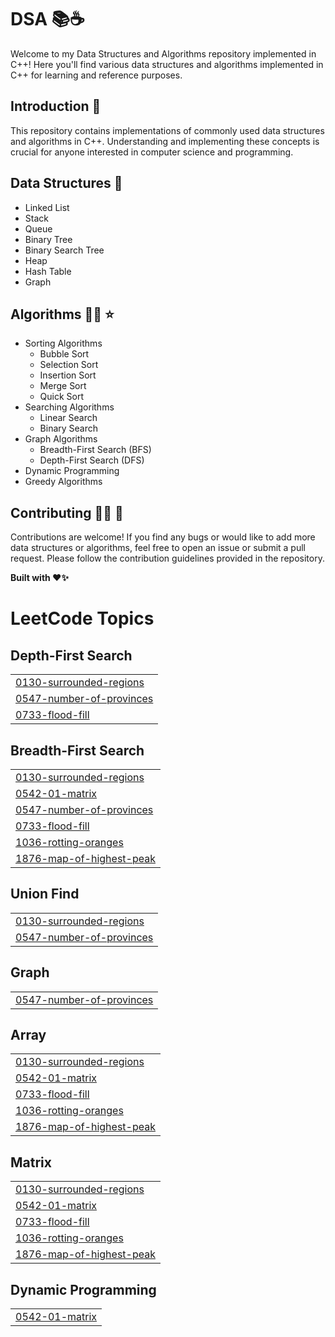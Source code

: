 # DSA 📚☕️  
     
Welcome to my Data Structures and Algorithms repository implemented in C++! Here you'll find various data structures and algorithms implemented in C++ for learning and reference purposes. 
         
## Introduction 🛑 
This repository contains implementations of commonly used data structures and algorithms in C++. Understanding and implementing these concepts is crucial for anyone interested in computer science and programming.

## Data Structures 📑    
- Linked List
- Stack
- Queue
- Binary Tree
- Binary Search Tree
- Heap
- Hash Table
- Graph

## Algorithms 👩‍💻 ⭐
- Sorting Algorithms
  - Bubble Sort
  - Selection Sort
  - Insertion Sort
  - Merge Sort
  - Quick Sort
- Searching Algorithms
  - Linear Search
  - Binary Search
- Graph Algorithms
  - Breadth-First Search (BFS)
  - Depth-First Search (DFS)
- Dynamic Programming
- Greedy Algorithms

## Contributing 🤝🏻 🎉
Contributions are welcome! If you find any bugs or would like to add more data structures or algorithms, feel free to open an issue or submit a pull request. Please follow the contribution guidelines provided in the repository.

**Built with ❤️✨**

<!---LeetCode Topics Start-->
# LeetCode Topics
## Depth-First Search
|  |
| ------- |
| [0130-surrounded-regions](https://github.com/Manishak798/DSA-Cpp/tree/master/0130-surrounded-regions) |
| [0547-number-of-provinces](https://github.com/Manishak798/DSA-Cpp/tree/master/0547-number-of-provinces) |
| [0733-flood-fill](https://github.com/Manishak798/DSA-Cpp/tree/master/0733-flood-fill) |
## Breadth-First Search
|  |
| ------- |
| [0130-surrounded-regions](https://github.com/Manishak798/DSA-Cpp/tree/master/0130-surrounded-regions) |
| [0542-01-matrix](https://github.com/Manishak798/DSA-Cpp/tree/master/0542-01-matrix) |
| [0547-number-of-provinces](https://github.com/Manishak798/DSA-Cpp/tree/master/0547-number-of-provinces) |
| [0733-flood-fill](https://github.com/Manishak798/DSA-Cpp/tree/master/0733-flood-fill) |
| [1036-rotting-oranges](https://github.com/Manishak798/DSA-Cpp/tree/master/1036-rotting-oranges) |
| [1876-map-of-highest-peak](https://github.com/Manishak798/DSA-Cpp/tree/master/1876-map-of-highest-peak) |
## Union Find
|  |
| ------- |
| [0130-surrounded-regions](https://github.com/Manishak798/DSA-Cpp/tree/master/0130-surrounded-regions) |
| [0547-number-of-provinces](https://github.com/Manishak798/DSA-Cpp/tree/master/0547-number-of-provinces) |
## Graph
|  |
| ------- |
| [0547-number-of-provinces](https://github.com/Manishak798/DSA-Cpp/tree/master/0547-number-of-provinces) |
## Array
|  |
| ------- |
| [0130-surrounded-regions](https://github.com/Manishak798/DSA-Cpp/tree/master/0130-surrounded-regions) |
| [0542-01-matrix](https://github.com/Manishak798/DSA-Cpp/tree/master/0542-01-matrix) |
| [0733-flood-fill](https://github.com/Manishak798/DSA-Cpp/tree/master/0733-flood-fill) |
| [1036-rotting-oranges](https://github.com/Manishak798/DSA-Cpp/tree/master/1036-rotting-oranges) |
| [1876-map-of-highest-peak](https://github.com/Manishak798/DSA-Cpp/tree/master/1876-map-of-highest-peak) |
## Matrix
|  |
| ------- |
| [0130-surrounded-regions](https://github.com/Manishak798/DSA-Cpp/tree/master/0130-surrounded-regions) |
| [0542-01-matrix](https://github.com/Manishak798/DSA-Cpp/tree/master/0542-01-matrix) |
| [0733-flood-fill](https://github.com/Manishak798/DSA-Cpp/tree/master/0733-flood-fill) |
| [1036-rotting-oranges](https://github.com/Manishak798/DSA-Cpp/tree/master/1036-rotting-oranges) |
| [1876-map-of-highest-peak](https://github.com/Manishak798/DSA-Cpp/tree/master/1876-map-of-highest-peak) |
## Dynamic Programming
|  |
| ------- |
| [0542-01-matrix](https://github.com/Manishak798/DSA-Cpp/tree/master/0542-01-matrix) |
<!---LeetCode Topics End-->